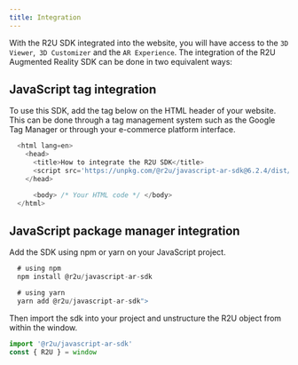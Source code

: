```yaml
---
title: Integration
---
```


With the R2U SDK integrated into the website, you will have access to the `3D Viewer`,` 3D Customizer` and the `AR Experience`.
The integration of the R2U Augmented Reality SDK can be done in two equivalent ways:

## JavaScript tag integration

To use this SDK, add the tag below on the HTML header of your website. This can be done through a tag management system such as the Google Tag Manager or through your e-commerce platform interface.

```typescript
  <html lang=en>
    <head>
      <title>How to integrate the R2U SDK</title>
      <script src='https://unpkg.com/@r2u/javascript-ar-sdk@6.2.4/dist/index.js'></script>
    </head>

      <body> /* Your HTML code */ </body>
  </html>
```

## JavaScript package manager integration

Add the SDK using npm or yarn on your JavaScript project.

```typescript
  # using npm
  npm install @r2u/javascript-ar-sdk

  # using yarn
  yarn add @r2u/javascript-ar-sdk">
```

Then import the sdk into your project and unstructure the R2U object from within the window.

```typescript
import '@r2u/javascript-ar-sdk'
const { R2U } = window
```
